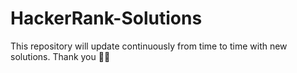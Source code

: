 # HackerRank-Solutions

This repository will update continuously from time to time with new solutions. Thank you 🙏🏼

